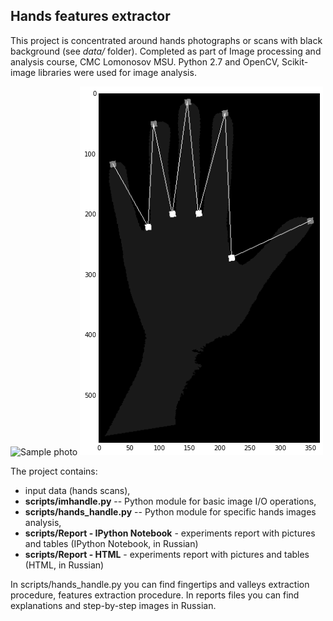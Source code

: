 ## Hands features extractor

This project is concentrated around hands photographs or scans with black background (see *data/* folder). Completed as part of Image processing and analysis course, CMC Lomonosov MSU. Python 2.7 and OpenCV, Scikit-image libraries were used for image analysis.

![Sample photo](data/training/im001.tif)
![Key points line, connecting fingertips and valleys](data/key_points_line.png)

The project contains:
* input data (hands scans), 
* **scripts/imhandle.py** -- Python module for basic image I/O operations,
* **scripts/hands_handle.py** -- Python module for specific hands images analysis,
* **scripts/Report - IPython Notebook** - experiments report with pictures and tables (IPython Notebook, in Russian)
* **scripts/Report - HTML** - experiments report with pictures and tables (HTML, in Russian)

In scripts/hands_handle.py you can find fingertips and valleys extraction procedure, features extraction procedure. In reports files you can find explanations and step-by-step images in Russian.
